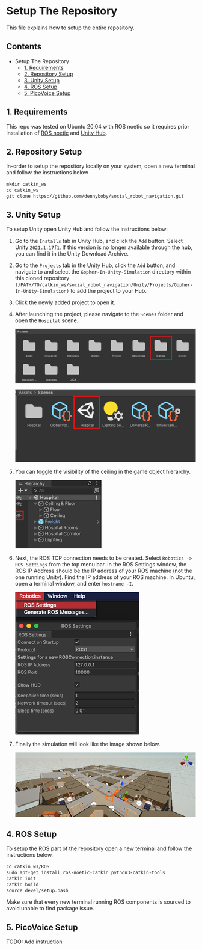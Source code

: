 # Setup The Repository
This file explains how to setup the entire repository.

## Contents
- Setup The Repository
  - [1. Requirements](#1-requirements)
  - [2. Repository Setup](#2-repository-setup)
  - [3. Unity Setup](#3-unity-setup)
  - [4. ROS Setup](#4-ros-setup)
  - [5. PicoVoice Setup](#5-picovoice-setup)

## 1. Requirements
This repo was tested on Ubuntu 20.04 with ROS noetic so it requires prior installation of [ROS noetic](http://wiki.ros.org/noetic/Installation/Ubuntu) and [Unity Hub](https://unity.com/download).

## 2. Repository Setup
In-order to setup the repository locally on your system, open a new terminal and follow the instructions below

    mkdir catkin_ws
    cd catkin_ws
    git clone https://github.com/dennyboby/social_robot_navigation.git

## 3. Unity Setup
To setup Unity open Unity Hub and follow the instructions below:
1. Go to the `Installs` tab in Unity Hub, and click the `Add` button. Select Unity `2021.1.17f1`. If this version is no longer available through the hub, you can find it in the Unity Download Archive.
2. Go to the `Projects` tab in the Unity Hub, click the `Add` button, and navigate to and select the `Gopher-In-Unity-Simulation` directory within this cloned repository `(/PATH/TO/catkin_ws/social_robot_navigation/Unity/Projects/Gopher-In-Unity-Simulation)` to add the project to your Hub.
3. Click the newly added project to open it.
4. After launching the project, please navigate to the `Scenes` folder and open the `Hospital` scene.

    ![](docs/img/scenes.png)

    ![](docs/img/hospital.png)

5. You can toggle the visibility of the ceiling in the game object hierarchy.

    ![](docs/img/visibility.png)

6. Next, the ROS TCP connection needs to be created. Select `Robotics -> ROS Settings` from the top menu bar. In the ROS Settings window, the ROS IP Address should be the IP address of your ROS machine (not the one running Unity). Find the IP address of your ROS machine. In Ubuntu, open a terminal window, and enter `hostname -I`.

    ![](docs/img/ros_settings.png)

7. Finally the simulation will look like the image shown below.

    ![](docs/img/unity_hospital.png)

## 4. ROS Setup
To setup the ROS part of the repository open a new terminal and follow the instructions below.

    cd catkin_ws/ROS
    sudo apt-get install ros-noetic-catkin python3-catkin-tools
    catkin init
    catkin build
    source devel/setup.bash

Make sure that every new terminal running ROS components is sourced to avoid unable to find package issue.

## 5. PicoVoice Setup
TODO: Add instruction
